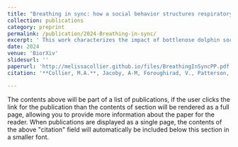 ```yaml
---
title: "Breathing in sync: how a social behavior structures respiratory epidemic risk in bottlenose dolphins"
collection: publications
category: preprint
permalink: /publication/2024-Breathing-in-sync/
excerpt: ' This work characterizes the impact of bottlenose dolphin social dynamics on infectious disease risk and informs the structure of vulnerability for future epizootics. '
date: 2024
venue: 'BiorXiv'
slidesurl: ''
paperurl: 'http://melissacollier.github.io/files/BreathingInSyncPP.pdf'
citation: '**Collier, M.A.**, Jacoby, A-M, Foroughirad, V., Patterson, E.M., Krzyszczyk, E., Wallen, M.M., Miketa, M., Karniski, C., Wilkin, S., Mann, J., Bansal, S. (2024) &quot;Breathing in sync: how a social behavior structures respiratory epidemic risk in bottlenose dolphins.&quot; <i>Submitted. Preprint on biorXiv</i> https://doi.org/10.1101/2023.12.01.569646'

---
```


The contents above will be part of a list of publications, if the user clicks the link for the publication than the contents of section will be rendered as a full page, allowing you to provide more information about the paper for the reader. When publications are displayed as a single page, the contents of the above "citation" field will automatically be included below this section in a smaller font.